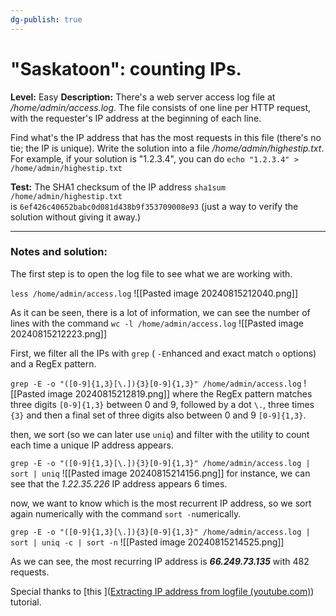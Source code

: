 ```yaml
---
dg-publish: true
---
```


# "Saskatoon": counting IPs.
**Level:** Easy
**Description:** There's a web server access log file at 
_/home/admin/access.log_. The file consists of one line per HTTP request, with the requester's IP address at the beginning of each line.  
  
Find what's the IP address that has the most requests in this file (there's no tie; the IP is unique). Write the solution into a file _/home/admin/highestip.txt_. For example, if your solution is "1.2.3.4", you can do `echo "1.2.3.4" > /home/admin/highestip.txt`

**Test:** The SHA1 checksum of the IP address `sha1sum /home/admin/highestip.txt` is `6ef426c40652babc0d081d438b9f353709008e93` (just a way to verify the solution without giving it away.)

---
### Notes and solution:
The first step is to open the log file to see what we are working with.

`less /home/admin/access.log`
![[Pasted image 20240815212040.png]]

As it can be seen, there is a lot of information, we can see the number of lines with the command `wc -l /home/admin/access.log`
![[Pasted image 20240815212223.png]]

First, we filter all the IPs with `grep` ( `-E`nhanced and exact match `o` options) and a RegEx pattern.

`grep -E -o "([0-9]{1,3}[\.]){3}[0-9]{1,3}" /home/admin/access.log`
![[Pasted image 20240815212819.png]]
where the RegEx pattern matches three digits `[0-9]{1,3}` between 0 and 9, followed by a dot `\.`, three times `{3}` and then a final set of three digits also between 0 and 9 `[0-9]{1,3}`.

then, we sort (so we can later use `uniq`) and filter with the utility to count each time a unique IP address appears.

`grep -E -o "([0-9]{1,3}[\.]){3}[0-9]{1,3}" /home/admin/access.log | sort | uniq`
![[Pasted image 20240815214156.png]]
for instance, we can see that the _1.22.35.226_ IP address appears 6 times.

now, we want to know which is the most recurrent IP address, so we sort again numerically with the command `sort -n`umerically.

`grep -E -o "([0-9]{1,3}[\.]){3}[0-9]{1,3}" /home/admin/access.log | sort | uniq -c | sort -n`
![[Pasted image 20240815214525.png]]

As we can see, the most recurring IP address is ___66.249.73.135___ with 482 requests.

Special thanks to [this ]([Extracting IP address from logfile (youtube.com)](https://www.youtube.com/watch?v=WDjbMucvEmk)) tutorial.

